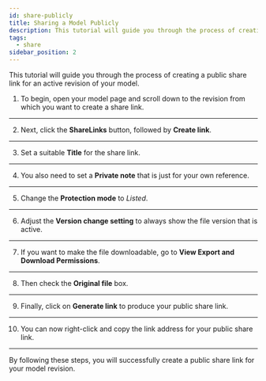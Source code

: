 ```yaml
---
id: share-publicly
title: Sharing a Model Publicly
description: This tutorial will guide you through the process of creating a public share link for an active revision of your model
tags:
  - share
sidebar_position: 2
---
```


This tutorial will guide you through the process of creating a public share link for an active revision of your model.

1. To begin, open your model page and scroll down to the revision from which you want to create a share link.

---

2. Next, click the **ShareLinks** button, followed by **Create link**.

---

3. Set a suitable **Title** for the share link.

---

4. You also need to set a **Private note** that is just for your own reference.

---

5. Change the **Protection mode** to _Listed_.

---

6. Adjust the **Version change setting** to always show the file version that is active.

---

7. If you want to make the file downloadable, go to **View Export and Download Permissions**.

---

8. Then check the **Original file** box.

---

9. Finally, click on **Generate link** to produce your public share link.

---

10. You can now right-click and copy the link address for your public share link.

---

By following these steps, you will successfully create a public share link for your model revision.
